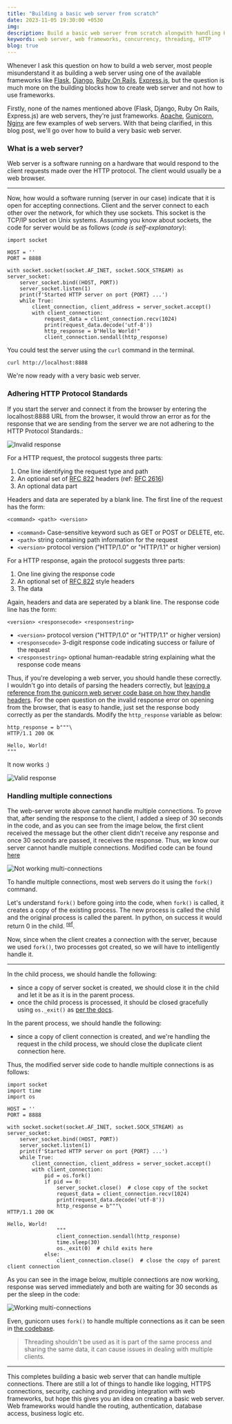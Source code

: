 ```yaml
---
title: "Building a basic web server from scratch"
date: 2023-11-05 19:30:00 +0530
img:
description: Build a basic web server from scratch alongwith handling HTTP requests and concurrent requests.
keywords: web server, web frameworks, concurrency, threading, HTTP
blog: true
---
```


Whenever I ask this question on how to build a web server, most people misunderstand it as building a web server using one of the available frameworks like [Flask](https://flask.palletsprojects.com/en/3.0.x/), [Django](https://www.djangoproject.com/), [Ruby On Rails](https://rubyonrails.org/), [Express.js](https://expressjs.com/), but the question is much more on the building blocks how to create web server and not how to use frameworks.

Firstly, none of the names mentioned above (Flask, Django, Ruby On Rails, Express.js) are web servers, they're just frameworks. [Apache](https://httpd.apache.org/), [Gunicorn](https://gunicorn.org/), [Nginx](https://docs.nginx.com/nginx/admin-guide/web-server/) are few examples of web servers. With that being clarified, in this blog post, we'll go over how to build a very basic web server.

### What is a web server?

Web server is a software running on a hardware that would respond to the client requests made over the HTTP protocol. The client would usually be a web browser.

---

Now, how would a software running (server in our case) indicate that it is open for accepting connections. Client and the server connect to each other over the network, for which they use sockets. This socket is the TCP/IP socket on Unix systems. Assuming you know about sockets, the code for server would be as follows (_code is self-explanatory_):

```
import socket

HOST = ''
PORT = 8888

with socket.socket(socket.AF_INET, socket.SOCK_STREAM) as server_socket:
    server_socket.bind((HOST, PORT))
    server_socket.listen(1)
    print(f'Started HTTP server on port {PORT} ...')
    while True:
        client_connection, client_address = server_socket.accept()
        with client_connection:
            request_data = client_connection.recv(1024)
            print(request_data.decode('utf-8'))
            http_response = b"Hello World!"
            client_connection.sendall(http_response)
```

You could test the server using the `curl` command in the terminal.

```
curl http://localhost:8888
```

We're now ready with a very basic web server.

### Adhering HTTP Protocol Standards

If you start the server and connect it from the browser by entering the localhost:8888 URL from the browser, it would throw an error as for the response that we are sending from the server we are not adhering to the HTTP Protocol Standards.:

![Invalid response](./images/invalid.png)

For a HTTP request, the protocol suggests three parts:

1. One line identifying the request type and path
2. An optional set of [RFC 822](https://datatracker.ietf.org/doc/html/rfc822) headers (ref: [RFC 2616](https://datatracker.ietf.org/doc/html/rfc2616#section-4))
3. An optional data part

Headers and data are seperated by a blank line. The first line of the request has the form:

`<command> <path> <version>`

- `<command>` Case-sensitive keyword such as GET or POST or DELETE, etc.
- `<path>` string containing path information for the request
- `<version>` protocol version ("HTTP/1.0" or "HTTP/1.1" or higher version)

For a HTTP response, again the protocol suggests three parts:

1. One line giving the response code
2. An optional set of [RFC 822](https://datatracker.ietf.org/doc/html/rfc822) style headers
3. The data

Again, headers and data are seperated by a blank line. The response code line has the form:

`<version> <responsecode> <responsestring>`

- `<version>` protocol version ("HTTP/1.0" or "HTTP/1.1" or higher version)
- `<responsecode>` 3-digit response code indicating success or failure of the request
- `<responsestring>` optional human-readable string explaining what the response code means

Thus, if you're developing a web server, you should handle these correctly. I wouldn't go into details of parsing the headers correctly, but [leaving a reference from the gunicorn web server code base on how they handle headers](https://github.com/benoitc/gunicorn/blob/430dcdd997b955fa1a8569a07d9cdcbac686fb35/gunicorn/http/message.py#L62). For the open question on the invalid response error on opening from the browser, that is easy to handle, just set the response body correctly as per the standards. Modify the `http_response` variable as below:

```
http_response = b"""\
HTTP/1.1 200 OK

Hello, World!
"""
```

It now works :)

![Valid response](./images/valid-http.png)

### Handling multiple connections

The web-server wrote above cannot handle multiple connections. To prove that, after sending the response to the client, I added a sleep of 30 seconds in the code, and as you can see from the image below, the first client received the message but the other client didn't receive any response and once 30 seconds are passed, it receives the response. Thus, we know our server cannot handle multiple connections. Modified code can be found [here](https://gist.github.com/mishal23/e96ae1a967702f508171911ccd34e7b4#file-server-py)

![Not working multi-connections](./images/nw-multi-connections.png)

To handle multiple connections, most web servers do it using the `fork()` command.

Let's understand `fork()` before going into the code, when `fork()` is called, it creates a copy of the existing process. The new process is called the child and the original process is called the parent. In python, on success it would return 0 in the child. <sup>[ref](https://docs.python.org/3/library/os.html#os._exit)</sup>.

Now, since when the client creates a connection with the server, because we used `fork()`, two processes got created, so we will have to intelligently handle it.

---

In the child process, we should handle the following:

- since a copy of server socket is created, we should close it in the child and let it be as it is in the parent process.
- once the child process is processed, it should be closed gracefully using `os._exit()` as [per the docs](https://docs.python.org/3/library/os.html#os._exit).

In the parent process, we should handle the following:

- since a copy of client connection is created, and we're handling the request in the child process, we should close the duplicate client connection here.

Thus, the modified server side code to handle multiple connections is as follows:

```
import socket
import time
import os

HOST = ''
PORT = 8888

with socket.socket(socket.AF_INET, socket.SOCK_STREAM) as server_socket:
    server_socket.bind((HOST, PORT))
    server_socket.listen(1)
    print(f'Started HTTP server on port {PORT} ...')
    while True:
        client_connection, client_address = server_socket.accept()
        with client_connection:
            pid = os.fork()
            if pid == 0:
                server_socket.close()  # close copy of the socket
                request_data = client_connection.recv(1024)
                print(request_data.decode('utf-8'))
                http_response = b"""\
HTTP/1.1 200 OK

Hello, World!
                """
                client_connection.sendall(http_response)
                time.sleep(30)
                os._exit(0)  # child exits here
            else:
                client_connection.close()  # close the copy of parent client connection
```

As you can see in the image below, multiple connections are now working, response was served immediately and both are waiting for 30 seconds as per the sleep in the code:

![Working multi-connections](./images/multi-connections.png)

Even, gunicorn uses `fork()` to handle multiple connections as it can be seen in [the codebase](https://github.com/benoitc/gunicorn/blob/430dcdd997b955fa1a8569a07d9cdcbac686fb35/gunicorn/arbiter.py#L587).

> Threading shouldn't be used as it is part of the same process and sharing the same data, it can cause issues in dealing with multiple clients.

---

This completes building a basic web server that can handle multiple connections. There are still a lot of things to handle like logging, HTTPS connections, security, caching and providing integration with web frameworks, but hope this gives you an idea on creating a basic web server. Web frameworks would handle the routing, authentication, database access, business logic etc.
